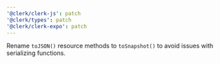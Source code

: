 ```yaml
---
'@clerk/clerk-js': patch
'@clerk/types': patch
'@clerk/clerk-expo': patch
---
```


Rename `toJSON()` resource methods to `toSnapshot()` to avoid issues with serializing functions.
